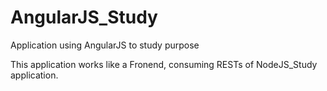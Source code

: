 # AngularJS_Study
Application using AngularJS to study purpose

This application works like a Fronend, consuming RESTs of NodeJS_Study application.
